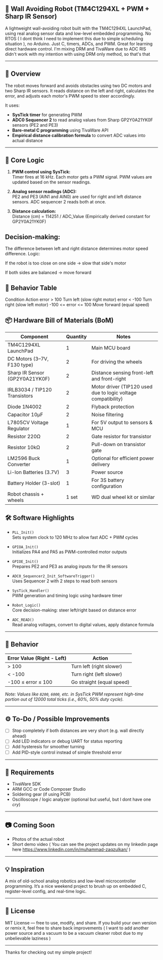## 🤖 Wall Avoiding Robot (TM4C1294XL + PWM + Sharp IR Sensor)

A lightweight wall-avoiding robot built with the TM4C1294XL LaunchPad, using real analog sensor data and low-level embedded programming. No RTOS ( I dont think I need to implement this due to simple scheduling situation ), no Arduino. Just C, timers, ADCs, and PWM. Great for learning direct hardware control. I'm mixing DRM and TivaWare due to ADC RIS didn't work with my intention with using DRM only method, so that's that

---

## 🚀 Overview

The robot moves forward and avoids obstacles using two DC motors and two Sharp IR sensors. It reads distance on the left and right, calculates the error, and adjusts each motor's PWM speed to steer accordingly.

It uses:

- **SysTick timer** for generating PWM
- **ADC0 Sequencer 2** to read analog values from Sharp GP2Y0A21YK0F sensors (PE2 and PE3)
- **Bare-metal C programming** using TivaWare API
- **Empirical distance calibration formula** to convert ADC values into actual distance

---

## 📐 Core Logic

1. **PWM control using SysTick:**  
   Timer fires at 16 kHz. Each motor gets a PWM signal. PWM values are updated based on the sensor readings.

2. **Analog sensor readings (ADC):**  
   PE2 and PE3 (AIN1 and AIN0) are used for right and left distance sensors. ADC sequencer 2 reads both at once.

3. **Distance calculation:**  
   Distance (cm) = 114251 / ADC_Value
(Empirically derived constant for GP2Y0A21YK0F)

## Decision-making:
The difference between left and right distance determines motor speed difference. Logic:

If the robot is too close on one side → slow that side's motor

If both sides are balanced → move forward

## 🧠 Behavior Table

Condition	Action
error > 100	Turn left (slow right motor)
error < -100	Turn right (slow left motor)
-100 <= error <= 100	Move forward (equal speed)

## 📦 Hardware Bill of Materials (BoM)

| Component                        | Quantity | Notes                                      |
|----------------------------------|----------|--------------------------------------------|
| TM4C1294XL LaunchPad             | 1        | Main MCU board                             |
| DC Motors (3–7V, F130 type)      | 2        | For driving the wheels                     |
| Sharp IR Sensor (GP2Y0A21YK0F)   | 2        | Distance sensing front-left and front-right|
| IRLB3034 / TIP120 Transistors    | 2        | Motor driver (TIP120 used due to logic voltage compatibility) |
| Diode 1N4002                     | 2        | Flyback protection                         |
| Capacitor 10µF                   | 2        | Noise filtering                            |
| L7805CV Voltage Regulator        | 1        | For 5V output to sensors & MCU             |
| Resistor 220Ω                    | 2        | Gate resistor for transistor               |
| Resistor 10kΩ                    | 2        | Pull-down on transistor gate               |
| LM2596 Buck Converter            | 1        | Optional for efficient power delivery      |
| Li-Ion Batteries (3.7V)          | 3        | Power source                               |
| Battery Holder (3-slot)          | 1        | For 3S battery configuration                |
| Robot chassis + wheels           | 1 set    | WD dual wheel kit or similar               |

## 🛠️ Software Highlights

- `PLL_Init()`  
Sets system clock to 120 MHz to allow fast ADC + PWM cycles

- `GPIOA_Init()`  
Initializes PA4 and PA5 as PWM-controlled motor outputs

- `GPIOE_Init()`  
Prepares PE2 and PE3 as analog inputs for the IR sensors

- `ADC0_Sequencer2_Init_SoftwareTrigger()`  
Uses Sequencer 2 with 2 steps to read both sensors

- `SysTick_Handler()`  
PWM generation and timing logic using hardware timer

- `Robot_Logic()`  
Core decision-making: steer left/right based on distance error

- `ADC_READ()`  
Read analog voltages, convert to digital values, apply distance formula

---

## 📏 Behavior

| Error Value (Right - Left) | Action                          |
|----------------------------|---------------------------------|
| > 100                      | Turn left (right slower)        |
| < -100                     | Turn right (left slower)        |
| -100 ≤ error ≤ 100         | Go straight (equal speed)       |

*Note: Values like `8200`, `6000`, etc. in SysTick PWM represent high-time portion out of 12000 total ticks (i.e., 60%, 50% duty cycle).*

---

## ⚙️ To-Do / Possible Improvements

- [ ] Stop completely if both distances are very short (e.g. wall directly ahead)
- [ ] Add LED indicators or debug UART for status reporting
- [ ] Add hysteresis for smoother turning
- [ ] Add PID-style control instead of simple threshold error

---

## 🧪 Requirements

- TivaWare SDK
- ARM GCC or Code Composer Studio
- Soldering gear (if using PCB)
- Oscilloscope / logic analyzer (optional but useful, but I dont have one *cry*)

---

## 📷 Coming Soon

- Photos of the actual robot
- Short demo video
( You can see the project updates on my linkedin page here https://www.linkedin.com/in/muhammad-zaqzulkan/ )

---

## 💡 Inspiration

A mix of old-school analog robotics and low-level microcontroller programming. It’s a nice weekend project to brush up on embedded C, register-level config, and real-time logic.

---

## 🛜 License

MIT License — free to use, modify, and share. If you build your own version or remix it, feel free to share back improvements ( I want to add another power source and a vacuum to be a vacuum cleaner robot due to my unbelievable laziness )

---

Thanks for checking out my simple project!
